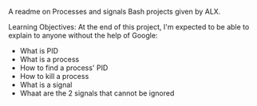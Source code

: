 A readme on Processes and signals Bash projects given by ALX.

Learning Objectives:
At the end of this project, I'm expected to be able to explain to anyone without the help of Google:
* What is PID
* What is a process
* How to find a process' PID
* How to kill a process
* What is a signal
* Whaat are the 2 signals that cannot be ignored
